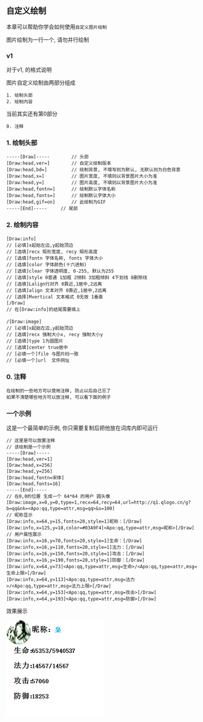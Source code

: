 ## 自定义绘制

本章可以帮助你学会如何使用`自定义图片绘制`

图片绘制为一行一个, 请勿并行绘制

### v1

对于v1, 的格式说明

图片自定义绘制由两部分组成

    1. 绘制头部
    2. 绘制内容

当前其实还有第0部分
    
    0. 注释

### 1. 绘制头部
    -----[Draw]-----        // 头部
    [Draw:head,ver=]        // 自定义绘制版本
    [Draw:head,bd=]         // 绘制背景, 不填写则为默认, 无默认则为白色背景
    [Draw:head,x=]          // 图片宽度, 不填则以背景图片大小为准
    [Draw:head,y=]          // 图片高度, 不填则以背景图片大小为准
    [Draw:head,fontn=]      // 绘制默认字体名称
    [Draw:head,fonts=]      // 绘制默认字体大小
    [Draw:head,gif=on]      // 此绘制为GIF
    -----[End]-----     // 尾部

### 2. 绘制内容
    [Draw:info]
    // [必填]x起始左边,y起始顶边
    // [选填]recx 矩形宽度, recy 矩形高度
    // [选填]fontn 字体名称, fonts 字体大小
    // [选填]color 字体颜色(十六进制)
    // [选填]clear 字体透明度, 0-255, 默认为255
    // [选填]style 0普通 1加粗 2倾斜 3加粗倾斜 4下划线 8删除线
    // [选填]Lalign行对齐 0靠近,1居中,2远离
    // [选填]align 文本对齐 0靠近,1居中,2远离
    // [选择]Mvertical 文本格式 0无效 1垂直
    [/Draw]
    // 在[Draw:info]的结尾需要填上

    /[Draw:image]
    // [必填]x起始左边,y起始顶边
    // [选填]recx 强制大小x, recy 强制大小y
    // [选填]type 1为圆图片
    // [选填]center true居中
    // [必填一个]file 与图片码一致
    // [必填一个]url  文件网址

### 0. 注释

    在绘制的一些地方可以使用注释, 防止以后自己忘了
    如果不清楚哪些地方可以放注释, 可以看下面的例子

### 一个示例
这是一个最简单的示例, 你只需要复制后把他放在词库内即可运行

    // 这里是可以放置注释
    // 该绘制是一个示例
    -----[Draw]-----
    [Draw:head,ver=1]
    [Draw:head,x=256]
    [Draw:head,y=256]
    [Draw:head,fontn=宋体]
    [Draw:head,fonts=16]
    -----[End]-----
    // 在0,0的位置 生成一个 64*64 的用户 圆头像
    [Draw:image,x=0,y=0,type=1,recx=64,recy=64,url=http://q1.qlogo.cn/g?b=qq&nk=<Apo:qq,type=attr,msg=qq>&s=100]
    // 昵称显示
    [Draw:info,x=64,y=15,fonts=20,style=1]昵称：[/Draw]
    [Draw:info,x=125,y=18,color=#03A9F4]<Apo:qq,type=attr,msg=昵称>[/Draw]
    // 用户属性展示
    [Draw:info,x=16,y=70,fonts=20,style=1]生命：[/Draw]
    [Draw:info,x=16,y=110,fonts=20,style=1]法力：[/Draw]
    [Draw:info,x=16,y=150,fonts=20,style=1]攻击：[/Draw]
    [Draw:info,x=16,y=190,fonts=20,style=1]防御：[/Draw]
    [Draw:info,x=64,y=73]<Apo:qq,type=attr,msg=生命>/<Apo:qq,type=attr,msg=生命上限>[/Draw]
    [Draw:info,x=64,y=113]<Apo:qq,type=attr,msg=法力>/<Apo:qq,type=attr,msg=法力上限>[/Draw]
    [Draw:info,x=64,y=153]<Apo:qq,type=attr,msg=攻击>[/Draw]
    [Draw:info,x=64,y=193]<Apo:qq,type=attr,msg=防御>[/Draw]

效果展示

![image](./image/v1_demo.png)